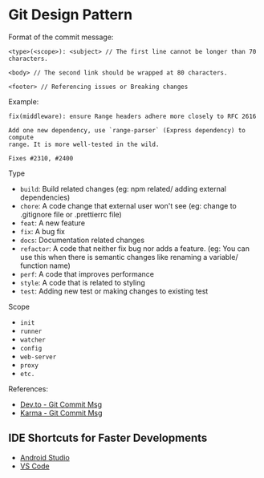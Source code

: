 # Git Design Pattern

Format of the commit message:
```text
<type>(<scope>): <subject> // The first line cannot be longer than 70 characters.

<body> // The second link should be wrapped at 80 characters.

<footer> // Referencing issues or Breaking changes
```

Example:
```text
fix(middleware): ensure Range headers adhere more closely to RFC 2616

Add one new dependency, use `range-parser` (Express dependency) to compute
range. It is more well-tested in the wild.

Fixes #2310, #2400
```

Type
- `build`: Build related changes (eg: npm related/ adding external dependencies)
- `chore`: A code change that external user won't see (eg: change to .gitignore file or .prettierrc file)
- `feat`: A new feature
- `fix`: A bug fix
- `docs`: Documentation related changes
- `refactor`: A code that neither fix bug nor adds a feature. (eg: You can use this when there is semantic changes like renaming a variable/ function name)
- `perf`: A code that improves performance
- `style`: A code that is related to styling
- `test`: Adding new test or making changes to existing test

Scope
- `init`
- `runner`
- `watcher`
- `config`
- `web-server`
- `proxy`
- `etc.`

References:
- [Dev.to - Git Commit Msg](https://dev.to/i5han3/git-commit-message-convention-that-you-can-follow-1709)
- [Karma - Git Commit Msg](http://karma-runner.github.io/6.2/dev/git-commit-msg.html)


## IDE Shortcuts for Faster Developments

- [Android Studio](https://medium.com/flutter-community/flutter-ide-shortcuts-for-faster-development-2ef45c51085b)
- [VS Code](https://medium.com/flutter-community/flutter-visual-studio-code-shortcuts-for-fast-and-efficient-development-7235bc6c3b7d)

